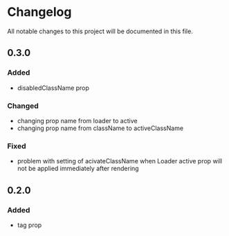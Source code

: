 # Changelog
All notable changes to this project will be documented in this file.

## 0.3.0
### Added
- disabledClassName prop
### Changed
- changing prop name from loader to active
- changing prop name from className to activeClassName
### Fixed
- problem with setting of acivateClassName when Loader active prop will not be applied immediately after rendering

## 0.2.0
### Added
- tag prop

